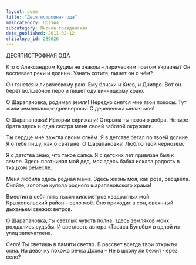 ```yaml
---
layout: poem
title: "Десятистрофная ода"
maincategory: Поэзия
subcategory: Лирика гражданская
date_published: 2011-02-12
chitalnya_id: 289626
---
```




ДЕСЯТИСТРОФНАЯ ОДА

Кто с Александром Куцим не знаком – 
лирическим поэтом Украины?
Он воспевает реки и долины.
Узнать хотите, пишет он о чём?

Он тянется к лирическому раю.
Ему близки и Киев, и Днипро.
Вот он берёт волшебное перо
и пишет оду винницкому краю.

О Шарапановка, родимая земля!
Нередко снятся мне твои покосы.
Тут жили землепашцы-древнеросы.
О деревенька милая моя!

О Шарапановка! Истории скрижали!
Открыла ты поэзию добра.
Четыре брата здесь и одна сестра
меня своей заботой окружали.

Ты сердце мне зажгла своим огнём.
Я в детстве бегал по твоей долине.
Я о тебе пишу, как о святыне.
О Шарапановка! Люблю твой чернозём.

Я с детства знаю, что такое сапка.
Я с детских лет привязан был к земле.
Здесь плотничал мой дед, моя здесь бабка
искала радость в ткацком ремесле.

Меня любила здесь родная мама.
Здесь жизнь моя, как роза, расцвела.
Сияйте, золотые купола
родного шарапановского храма!

Вместил в себя пять тысяч километров
квадратных мой Крыжопольский район – 
село моё. Оно приходит в сон, 
овеянный дыханьем свежих ветров.

О Шарапановка, ты светлых чувств полна:
здесь земляков моих рождались судьбы.
И светлость автора «Тараса Бульбы»
в одной из улиц запечатлена.

Село! Ты светишь в памяти светло.
В рассвет всегда твои открыты окна.
На девочку похожа речка Дохна – 
Не в школу ли бежит через село?






